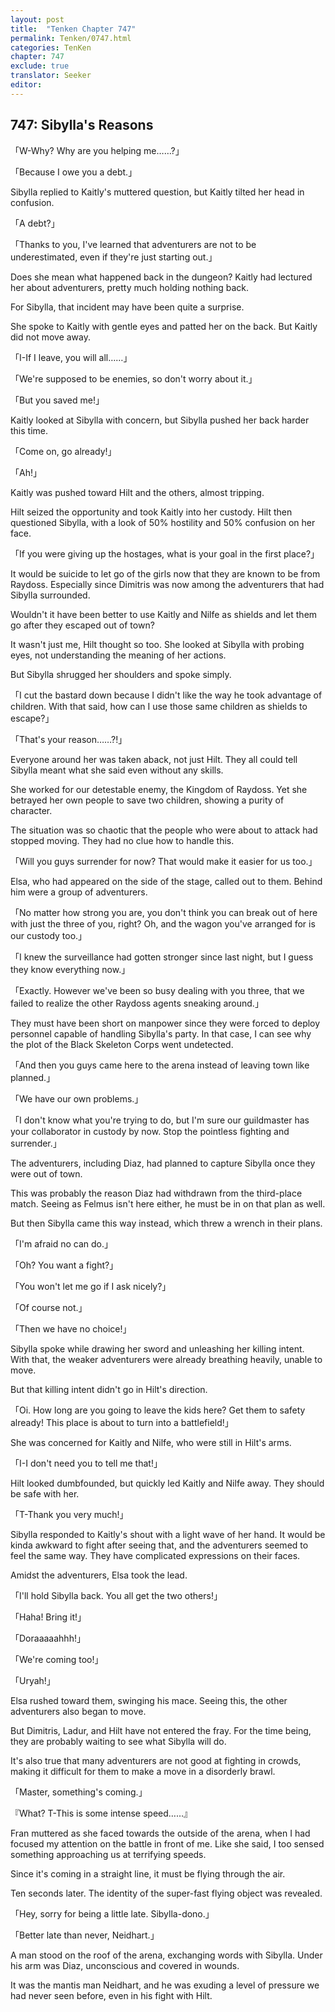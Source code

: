 ```yaml
---
layout: post
title:  "Tenken Chapter 747"
permalink: Tenken/0747.html
categories: TenKen
chapter: 747
exclude: true
translator: Seeker
editor: 
---
```

<h2 id="ch747">747: Sibylla's Reasons</h2>

<p>「W-Why? Why are you helping me……?」</p>
<p>「Because I owe you a debt.」</p>

<p>Sibylla replied to Kaitly's muttered question, but Kaitly tilted her head in confusion.</p>

<p>「A debt?」</p>
<p>「Thanks to you, I've learned that adventurers are not to be underestimated, even if they're just starting out.」</p>

<p>Does she mean what happened back in the dungeon? Kaitly had lectured her about adventurers, pretty much holding nothing back.</p>

<p>For Sibylla, that incident may have been quite a surprise.</p>

<p>She spoke to Kaitly with gentle eyes and patted her on the back. But Kaitly did not move away.</p>

<p>「I-If I leave, you will all……」</p>
<p>「We're supposed to be enemies, so don't worry about it.」</p>
<p>「But you saved me!」</p>

<p>Kaitly looked at Sibylla with concern, but Sibylla pushed her back harder this time.</p>

<p>「Come on, go already!」</p>
<p>「Ah!」</p>

<p>Kaitly was pushed toward Hilt and the others, almost tripping.</p>

<p>Hilt seized the opportunity and took Kaitly into her custody. Hilt then questioned Sibylla, with a look of 50% hostility and 50% confusion on her face.</p>

<p>「If you were giving up the hostages, what is your goal in the first place?」</p>

<p>It would be suicide to let go of the girls now that they are known to be from Raydoss. Especially since Dimitris was now among the adventurers that had Sibylla surrounded.</p>

<p>Wouldn't it have been better to use Kaitly and Nilfe as shields and let them go after they escaped out of town?</p>

<p>It wasn't just me, Hilt thought so too. She looked at Sibylla with probing eyes, not understanding the meaning of her actions.</p>

<p>But Sibylla shrugged her shoulders and spoke simply.</p>

<p>「I cut the bastard down because I didn't like the way he took advantage of children. With that said, how can I use those same children as shields to escape?」</p>
<p>「That's your reason……?!」</p>

<p>Everyone around her was taken aback, not just Hilt. They all could tell Sibylla meant what she said even without any skills.</p>

<p>She worked for our detestable enemy, the Kingdom of Raydoss. Yet she betrayed her own people to save two children, showing a purity of character.</p>

<p>The situation was so chaotic that the people who were about to attack had stopped moving. They had no clue how to handle this.</p>

<p>「Will you guys surrender for now? That would make it easier for us too.」</p>

<p>Elsa, who had appeared on the side of the stage, called out to them. Behind him were a group of adventurers.</p>

<p>「No matter how strong you are, you don't think you can break out of here with just the three of you, right? Oh, and the wagon you've arranged for is our custody too.」</p>
<p>「I knew the surveillance had gotten stronger since last night, but I guess they know everything now.」</p>
<p>「Exactly. However we've been so busy dealing with you three, that we failed to realize the other Raydoss agents sneaking around.」</p>

<p>They must have been short on manpower since they were forced to deploy personnel capable of handling Sibylla's party. In that case, I can see why the plot of the Black Skeleton Corps went undetected.</p>

<p>「And then you guys came here to the arena instead of leaving town like planned.」</p>
<p>「We have our own problems.」</p>
<p>「I don't know what you're trying to do, but I'm sure our guildmaster has your collaborator in custody by now. Stop the pointless fighting and surrender.」</p>

<p>The adventurers, including Diaz, had planned to capture Sibylla once they were out of town.</p>

<p>This was probably the reason Diaz had withdrawn from the third-place match. Seeing as Felmus isn't here either, he must be in on that plan as well.</p>

<p>But then Sibylla came this way instead, which threw a wrench in their plans.</p>

<p>「I'm afraid no can do.」</p>
<p>「Oh? You want a fight?」</p>
<p>「You won't let me go if I ask nicely?」</p>
<p>「Of course not.」</p>
<p>「Then we have no choice!」</p>

<p>Sibylla spoke while drawing her sword and unleashing her killing intent. With that, the weaker adventurers were already breathing heavily, unable to move.</p>

<p>But that killing intent didn't go in Hilt's direction.</p>

<p>「Oi. How long are you going to leave the kids here? Get them to safety already! This place is about to turn into a battlefield!」</p>

<p>She was concerned for Kaitly and Nilfe, who were still in Hilt's arms.</p>

<p>「I-I don't need you to tell me that!」</p>

<p>Hilt looked dumbfounded, but quickly led Kaitly and Nilfe away. They should be safe with her.</p>

<p>「T-Thank you very much!」</p>

<p>Sibylla responded to Kaitly's shout with a light wave of her hand. It would be kinda awkward to fight after seeing that, and the adventurers seemed to feel the same way. They have complicated expressions on their faces.</p>

<p>Amidst the adventurers, Elsa took the lead.</p>

<p>「I'll hold Sibylla back. You all get the two others!」</p>
<p>「Haha! Bring it!」</p>
<p>「Doraaaaahhh!」</p>
<p>「We're coming too!」</p>
<p>「Uryah!」</p>

<p>Elsa rushed toward them, swinging his mace. Seeing this, the other adventurers also began to move.</p>

<p>But Dimitris, Ladur, and Hilt have not entered the fray. For the time being, they are probably waiting to see what Sibylla will do.</p>

<p>It's also true that many adventurers are not good at fighting in crowds, making it difficult for them to make a move in a disorderly brawl.</p>

<p>「Master, something's coming.」</p>
<p>『What? T-This is some intense speed……』</p>

<p>Fran muttered as she faced towards the outside of the arena, when I had focused my attention on the battle in front of me. Like she said, I too sensed something approaching us at terrifying speeds.</p>

<p>Since it's coming in a straight line, it must be flying through the air.</p>

<p>Ten seconds later. The identity of the super-fast flying object was revealed.</p>

<p>「Hey, sorry for being a little late. Sibylla-dono.」</p>
<p>「Better late than never, Neidhart.」</p>

<p>A man stood on the roof of the arena, exchanging words with Sibylla. Under his arm was Diaz, unconscious and covered in wounds.</p>

<p>It was the mantis man Neidhart, and he was exuding a level of pressure we had never seen before, even in his fight with Hilt.</p>








